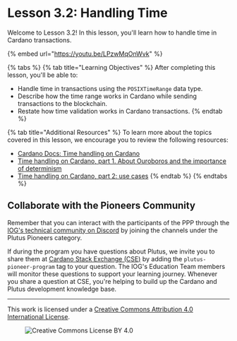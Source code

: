 # Lesson 3.2: Handling Time

Welcome to Lesson 3.2! In this lesson, you'll learn how to handle time in Cardano transactions.

{% embed url="https://youtu.be/LPzwMqOnWvk" %}

{% tabs %}
{% tab title="Learning Objectives" %}
After completing this lesson, you'll be able to:

* Handle time in transactions using the `POSIXTimeRange` data type.
* Describe how the time range works in Cardano while sending transactions to the blockchain.
* Restate how time validation works in Cardano transactions.
{% endtab %}

{% tab title="Additional Resources" %}
To learn more about the topics covered in this lesson, we encourage you to review the following resources:

* [Cardano Docs: Time handling on Cardano](https://docs.cardano.org/explore-cardano/time)
* [Time handling on Cardano, part 1. About Ouroboros and the importance of determinism](https://iohk.io/en/blog/posts/2022/12/07/time-handling-on-cardano-part-1-about-ouroboros-and-the-importance-of-determinism/)
* [Time handling on Cardano, part 2: use cases](https://iohk.io/en/blog/posts/2022/12/08/time-handling-on-cardano-part-2-use-cases/)
{% endtab %}
{% endtabs %}

## Collaborate with the Pioneers Community

Remember that you can interact with the participants of the PPP through the [IOG's technical community on Discord](https://discord.gg/inputoutput) by joining the channels under the Plutus Pioneers category.

If during the program you have questions about Plutus, we invite you to share them at [Cardano Stack Exchange (CSE)](https://cardano.stackexchange.com/) by adding the `plutus-pioneer-program` tag to your question. The IOG's Education Team members will monitor these questions to support your learning journey. Whenever you share a question at CSE, you're helping to build up the Cardano and Plutus development knowledge base.

---

This work is licensed under a [Creative Commons Attribution 4.0 International License](http://creativecommons.org/licenses/by/4.0/).

<figure><img src="https://i.creativecommons.org/l/by/4.0/88x31.png" alt="Creative Commons License BY 4.0"></figure>